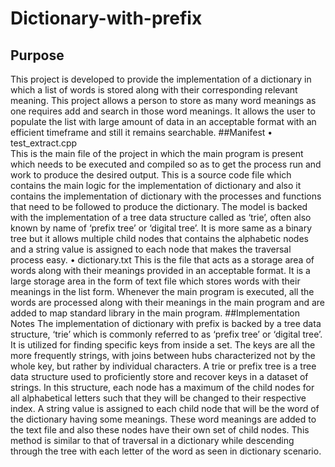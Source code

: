 # Dictionary-with-prefix
## Purpose
This project is developed to provide the implementation of a dictionary in which a list of words is stored along with their corresponding relevant meaning. This project allows a person to store as many word meanings as one requires add and search in those word meanings. It allows the user to populate the list with large amount of data in an acceptable format with an efficient timeframe and still it remains searchable.
##Manifest
•	test_extract.cpp      
This is the main file of the project in which the main program is present which needs to be executed and compiled so as to get the process run and work to produce the desired output. This is a source code file which contains the main logic for the implementation of dictionary and also it contains the implementation of dictionary with the processes and functions that need to be followed to produce the dictionary. The model is backed with the implementation of a tree data structure called as ‘trie’, often also known by name of ‘prefix tree’ or ‘digital tree’. It is more same as a binary tree but it allows multiple child nodes that contains the alphabetic nodes and a string value is assigned to each node that makes the traversal process easy.
•	dictionary.txt
This is the file that acts as a storage area of words along with their meanings provided in an acceptable format. It is a large storage area in the form of text file which stores words with their meanings in the list form. Whenever the main program is executed, all the words are processed along with their meanings in the main program and are added to map standard library in the main program. 
##Implementation Notes
The implementation of dictionary with prefix is backed by a tree data structure, ‘trie’ which is commonly referred to as ‘prefix tree’ or ‘digital tree’.
It is utilized for finding specific keys from inside a set. The keys are all the more frequently strings, with joins between hubs characterized not by the whole key, but rather by individual characters. A trie or prefix tree is a tree data structure used to proficiently store and recover keys in a dataset of strings. In this structure, each node has a maximum of the child nodes for all alphabetical letters such that they will be changed to their respective index.
A string value is assigned to each child node that will be the word of the dictionary having some meanings. These word meanings are added to the text file and also these nodes have their own set of child nodes.
This method is similar to that of traversal in a dictionary while descending through the tree with each letter of the word as seen in dictionary scenario.
